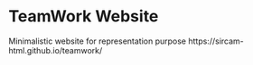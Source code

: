 # TeamWork Website
<td>Minimalistic website for representation purpose</td>
<td>https://sircam-html.github.io/teamwork/</td>
